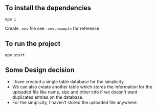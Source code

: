 ## To install the dependencies
`npm i`

Create `.env` file see `.env.example` for reference

##  To run the project 
`npm start`

## Some Design decision
* I have created a single table database for the simplicity. 
* We can also create another table which stores the information for the uploaded file like name, size and other info if we doesn't want duplicates entries on the database.
* For the simplicity, I haven't stored the uploaded file anywhere.
